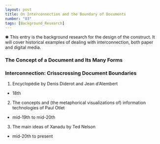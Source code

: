 ```yaml
---
layout: post
title: On Interconnection and the Boundary of Documents
number: "03"
tags: [Background_Research]
---
```


&#10033; This entry is the background research for the design of the construct. It will cover historical examples of dealing with interconnection, both paper and digital media.

### The Concept of a Document and Its Many Forms

<!-- ![[MSc Document 04 – Drafting the Main Text#What is a document]] -->

### Interconnection: Crisscrossing Document Boundaries


1. Encyclopédie by Denis Diderot and Jean d'Alembert
  - 18th
2. The concepts and (the metaphorical visualizations of) information technologies of Paul Otlet
  - mid-19th to mid-20th
3. The main ideas of Xanadu by Ted Nelson
  - mid-20th to present
